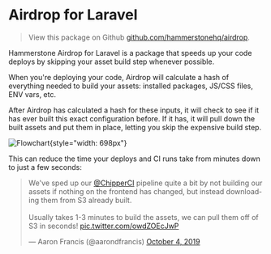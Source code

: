 
# Airdrop for Laravel

> View this package on Github [github.com/hammerstonehq/airdrop](https://github.com/hammerstonehq/airdrop).

Hammerstone Airdrop for Laravel is a package that speeds up your code deploys by skipping your asset build step whenever possible.

When you're deploying your code, Airdrop will calculate a hash of everything needed to build your assets: installed packages, JS/CSS files, ENV vars, etc. 

After Airdrop has calculated a hash for these inputs, it will check to see if it has ever built this exact configuration before. If it has, it will pull down the built assets and put them in place, letting you skip the expensive build step.

![Flowchart](/flowchart.png){style="width: 698px"}

This can reduce the time your deploys and CI runs take from minutes down to just a few seconds:

<div class='flex justify-center my-4'>
<blockquote class="twitter-tweet"><p lang="en" dir="ltr">We&#39;ve sped up our <a href="https://twitter.com/ChipperCI?ref_src=twsrc%5Etfw">@ChipperCI</a> pipeline quite a bit by not building our assets if nothing on the frontend has changed, but instead downloading them from S3 already built.<br><br>Usually takes 1-3 minutes to build the assets, we can pull them off of S3 in seconds! <a href="https://t.co/owdZOEcJwP">pic.twitter.com/owdZOEcJwP</a></p>&mdash; Aaron Francis (@aarondfrancis) <a href="https://twitter.com/aarondfrancis/status/1180161402188771328?ref_src=twsrc%5Etfw">October 4, 2019</a></blockquote>
</div>